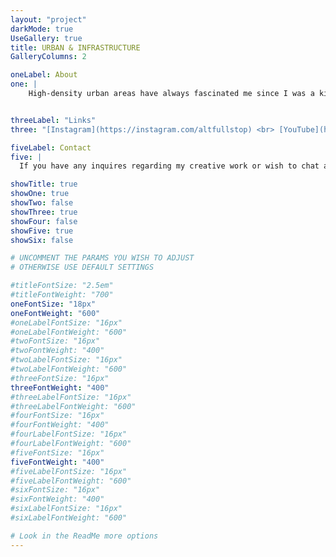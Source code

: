 ```yaml
---
layout: "project"
darkMode: true
UseGallery: true
title: URBAN & INFRASTRUCTURE
GalleryColumns: 2

oneLabel: About
one: |
    High-density urban areas have always fascinated me since I was a kid, big cities, all those people. My hometown had only a few tall buildings, and there were only so many photos you could take of the same subject before it became monotonous for both me and the viewer. <br><br> So when I moved from my small suburban city to Wellington (the capital city of New Zealand), you can imagine my excitement at encountering all these new subjects. <br><br> Three years later, I still gleefully walk around the city, taking photos of the buildings here. I hope to venture beyond New Zealand after my studies conclude and explore mega cities such as Tokyo and Shanghai to unleash my artistic urban potential.<br><br> I am also fascinated by a variety of infrastructure projects and have included them in my work displayed here. Enjoy!


threeLabel: "Links"
three: "[Instagram](https://instagram.com/altfullstop) <br> [YouTube](https://youtube.com/@altfullstop)"

fiveLabel: Contact
five: |
  If you have any inquires regarding my creative work or wish to chat about working together, get it touch with me by sending me an email to [info@seth.nz](mailto:info@seth.nz)

showTitle: true
showOne: true
showTwo: false
showThree: true
showFour: false
showFive: true
showSix: false

# UNCOMMENT THE PARAMS YOU WISH TO ADJUST
# OTHERWISE USE DEFAULT SETTINGS

#titleFontSize: "2.5em"
#titleFontWeight: "700"
oneFontSize: "18px"
oneFontWeight: "600"
#oneLabelFontSize: "16px"
#oneLabelFontWeight: "600"
#twoFontSize: "16px"
#twoFontWeight: "400"
#twoLabelFontSize: "16px"
#twoLabelFontWeight: "600"
#threeFontSize: "16px"
threeFontWeight: "400"
#threeLabelFontSize: "16px"
#threeLabelFontWeight: "600"
#fourFontSize: "16px"
#fourFontWeight: "400"
#fourLabelFontSize: "16px"
#fourLabelFontWeight: "600"
#fiveFontSize: "16px"
fiveFontWeight: "400"
#fiveLabelFontSize: "16px"
#fiveLabelFontWeight: "600"
#sixFontSize: "16px"
#sixFontWeight: "400"
#sixLabelFontSize: "16px"
#sixLabelFontWeight: "600"

# Look in the ReadMe more options
---
```

